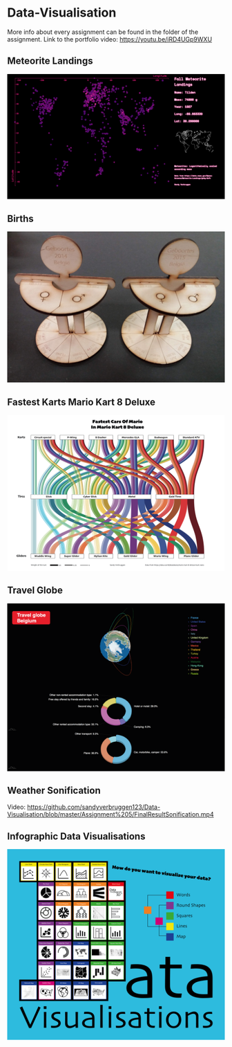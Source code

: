 # Data-Visualisation

More info about every assignment can be found in the folder of the assignment.
Link to the portfolio video: https://youtu.be/iRD4UGp9WXU

## Meteorite Landings
![alt text](https://github.com/sandyverbruggen123/Data-Visualisation/blob/master/Assignment%201/Finalresult.png)

## Births 
![alt text](https://github.com/sandyverbruggen123/Data-Visualisation/blob/master/Assignment%202/ResultBirths.jpg)

## Fastest Karts Mario Kart 8 Deluxe
![alt text](https://github.com/sandyverbruggen123/Data-Visualisation/blob/master/Assignment%203/FinalResult.png)

## Travel Globe
![alt text](https://github.com/sandyverbruggen123/Data-Visualisation/blob/master/Assignment%204/FinalResult.png)

## Weather Sonification
Video: https://github.com/sandyverbruggen123/Data-Visualisation/blob/master/Assignment%205/FinalResultSonification.mp4

## Infographic Data Visualisations
![alt text](https://github.com/sandyverbruggen123/Data-Visualisation/blob/master/Infographic/Infographic.png)
